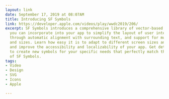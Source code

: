 ```yaml
---
layout: link
date: September 17, 2019 at 08:07AM
title: Introducing SF Symbols
link: https://developer.apple.com/videos/play/wwdc2019/206/
excerpt: SF Symbols introduces a comprehensive library of vector-based symbols that
  you can incorporate into your app to simplify the layout of user interface elements
  through automatic alignment with surrounding text, and support for multiple weights
  and sizes. Learn how easy it is to adapt to different screen sizes and layouts,
  and improve the accessibility and localizability of your app. Get details on how
  to create new symbols for your specific needs that perfectly match the visual style
  of SF Symbols.
tags:
- Video
- Design
- SVG
- Icons
- Apple

---
```

